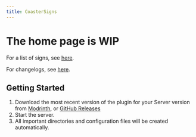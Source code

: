 ```yaml
---
title: CoasterSigns
---
```

# The home page is WIP
For a list of signs, see [here](/signs).

For changelogs, see [here](/changelogs).

## Getting Started

1. Download the most recent version of the plugin for your Server version
   from [Modrinth](https://modrinth.com/plugin/coastersigns),
   <!-- [Spigot](), -->
   or [GitHub Releases](https://github.com/CoasterSigns/CoasterSigns/releases/latest)
2. Start the server.
3. All important directories and configuration files will be created automatically.